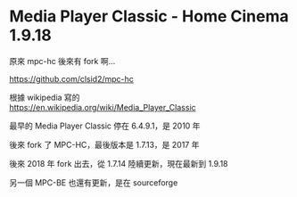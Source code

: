 # Media Player Classic - Home Cinema 1.9.18

原來 mpc-hc 後來有 fork 啊…

https://github.com/clsid2/mpc-hc

根據 wikipedia 寫的  
https://en.wikipedia.org/wiki/Media_Player_Classic

最早的 Media Player Classic 停在 6.4.9.1，是 2010 年

後來 fork 了 MPC-HC，最後版本是 1.7.13，是 2017 年

後來 2018 年 fork 出去，從 1.7.14 陸續更新，現在最新到 1.9.18

另一個 MPC-BE 也還有更新，是在 sourceforge